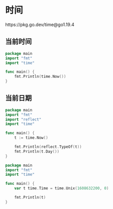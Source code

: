 # 时间

<div class="o">https://pkg.go.dev/time@go1.19.4</div>

## 当前时间

<div class="run"></div>

```go
package main
import "fmt"
import "time"

func main() {
    fmt.Println(time.Now())
}
```

## 当前日期

<div class="run"></div>

```go
package main
import "fmt"
import "reflect"
import "time"

func main() {
    t := time.Now()

    fmt.Println(reflect.TypeOf(t))
    fmt.Println(t.Day())
}
```

<div class="run"></div>

```go
package main
import "fmt"
import "time"

func main() {
    var t time.Time = time.Unix(1608632200, 0)

    fmt.Println(t)
}
```
